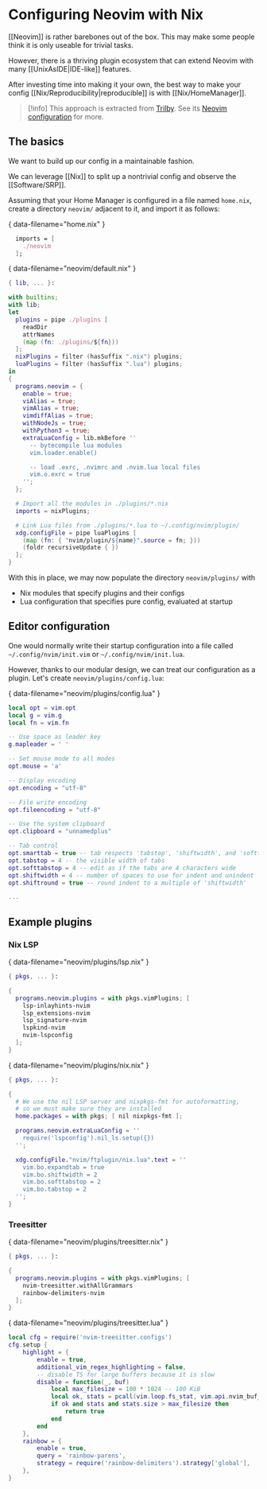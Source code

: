 # Configuring Neovim with Nix

[[Neovim]] is rather barebones out of the box. This may make some people think it is only useable for trivial tasks.

However, there is a thriving plugin ecosystem that can extend Neovim with many [[UnixAsIDE|IDE-like]] features.

After investing time into making it your own, the best way to make your config [[Nix/Reproducibility|reproducible]] is with [[Nix/HomeManager]].

> [!info]
> This approach is extracted from [Trilby]. See its [Neovim configuration][Trilby-neovim] for more.

## The basics

We want to build up our config in a maintainable fashion.

We can leverage [[Nix]] to split up a nontrivial config and observe the [[Software/SRP]].

Assuming that your Home Manager is configured in a file named `home.nix`, create a directory `neovim/` adjacent to it, and import it as follows:

{ data-filename="home.nix" }
```nix
  imports = [
    ./neovim
  ];
```

{ data-filename="neovim/default.nix" }
```nix
{ lib, ... }:

with builtins;
with lib;
let
  plugins = pipe ./plugins [
    readDir
    attrNames
    (map (fn: ./plugins/${fn}))
  ];
  nixPlugins = filter (hasSuffix ".nix") plugins;
  luaPlugins = filter (hasSuffix ".lua") plugins;
in
{
  programs.neovim = {
    enable = true;
    viAlias = true;
    vimAlias = true;
    vimdiffAlias = true;
    withNodeJs = true;
    withPython3 = true;
    extraLuaConfig = lib.mkBefore ''
      -- bytecompile lua modules
      vim.loader.enable()

      -- load .exrc, .nvimrc and .nvim.lua local files
      vim.o.exrc = true
    '';
  };

  # Import all the modules in ./plugins/*.nix
  imports = nixPlugins;

  # Link Lua files from ./plugins/*.lua to ~/.config/nvim/plugin/
  xdg.configFile = pipe luaPlugins [
    (map (fn: { "nvim/plugin/${name}".source = fn; }))
    (foldr recursiveUpdate { })
  ];
}
```

With this in place, we may now populate the directory `neovim/plugins/` with
 - Nix modules that specify plugins and their configs
 - Lua configuration that specifies pure config, evaluated at startup

## Editor configuration

One would normally write their startup configuration into a file called `~/.config/nvim/init.vim` or `~/.config/nvim/init.lua`.

However, thanks to our modular design, we can treat our configuration as a plugin.
Let's create `neovim/plugins/config.lua`:

{ data-filename="neovim/plugins/config.lua" }
```lua
local opt = vim.opt
local g = vim.g
local fn = vim.fn

-- Use space as leader key
g.mapleader = ' '

-- Set mouse mode to all modes
opt.mouse = 'a'

-- Display encoding
opt.encoding = "utf-8"

-- File write encoding
opt.fileencoding = "utf-8"

-- Use the system clipboard
opt.clipboard = "unnamedplus"

-- Tab control
opt.smarttab = true -- tab respects 'tabstop', 'shiftwidth', and 'softtabstop'
opt.tabstop = 4 -- the visible width of tabs
opt.softtabstop = 4 -- edit as if the tabs are 4 characters wide
opt.shiftwidth = 4 -- number of spaces to use for indent and unindent
opt.shiftround = true -- round indent to a multiple of 'shiftwidth'

...
```

## Example plugins

### Nix LSP

{ data-filename="neovim/plugins/lsp.nix" }
```nix
{ pkgs, ... }:

{
  programs.neovim.plugins = with pkgs.vimPlugins; [
    lsp-inlayhints-nvim
    lsp_extensions-nvim
    lsp_signature-nvim
    lspkind-nvim
    nvim-lspconfig
  ];
}
```

{ data-filename="neovim/plugins/nix.nix" }
```nix
{ pkgs, ... }:

{
  # We use the nil LSP server and nixpkgs-fmt for autoformatting,
  # so we must make sure they are installed
  home.packages = with pkgs; [ nil nixpkgs-fmt ];

  programs.neovim.extraLuaConfig = ''
    require('lspconfig').nil_ls.setup({})
  '';

  xdg.configFile."nvim/ftplugin/nix.lua".text = ''
    vim.bo.expandtab = true
    vim.bo.shiftwidth = 2
    vim.bo.softtabstop = 2
    vim.bo.tabstop = 2
  '';
}
```

### Treesitter

{ data-filename="neovim/plugins/treesitter.nix" }
```nix
{ pkgs, ... }:

{
  programs.neovim.plugins = with pkgs.vimPlugins; [
    nvim-treesitter.withAllGrammars
    rainbow-delimiters-nvim
  ];
}
```

{ data-filename="neovim/plugins/treesitter.lua" }
```lua
local cfg = require('nvim-treesitter.configs')
cfg.setup {
    highlight = {
        enable = true,
        additional_vim_regex_highlighting = false,
        -- disable TS for large buffers because it is slow
        disable = function(_, buf)
            local max_filesize = 100 * 1024 -- 100 KiB
            local ok, stats = pcall(vim.loop.fs_stat, vim.api.nvim_buf_get_name(buf))
            if ok and stats and stats.size > max_filesize then
                return true
            end
        end
    },
    rainbow = {
        enable = true,
        query = 'rainbow-parens',
        strategy = require('rainbow-delimiters').strategy['global'],
    },
}
```

[Trilby]: https://github.com/ners/trilby
[Trilby-neovim]: https://github.com/ners/trilby/tree/main/modules/home/neovim
